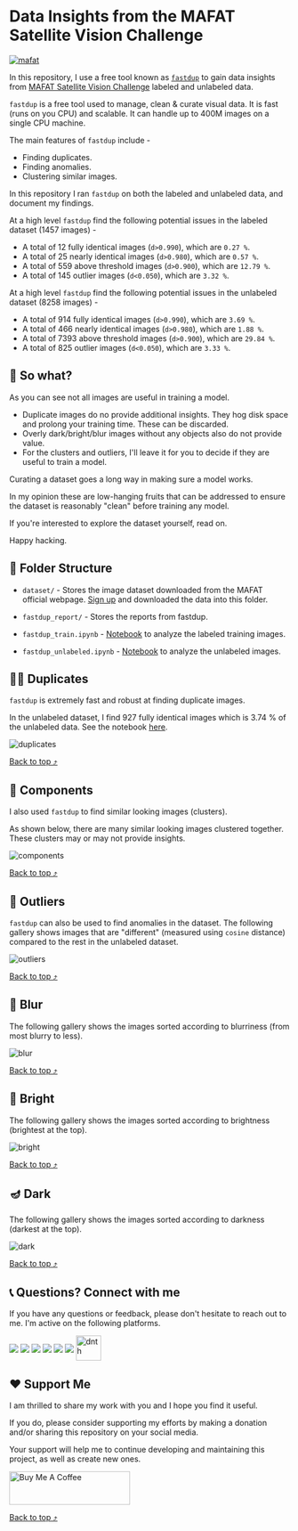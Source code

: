 # Data Insights from the MAFAT Satellite Vision Challenge

[![mafat](https://user-images.githubusercontent.com/6821286/223626468-30bc770e-c749-48af-8a60-e4a8debc8270.png)](https://codalab.lisn.upsaclay.fr/competitions/9603)


In this repository, I use a free tool known as [`fastdup`](https://github.com/visual-layer/fastdup) to gain data insights from [MAFAT Satellite Vision Challenge](https://codalab.lisn.upsaclay.fr/competitions/9603) labeled and unlabeled data.

`fastdup` is a free tool used to manage, clean & curate visual data.
It is fast (runs on you CPU) and scalable. It can handle up to 400M images on a single CPU machine.

The main features of `fastdup` include -
+ Finding duplicates.
+ Finding anomalies.
+ Clustering similar images.

In this repository I ran `fastdup` on both the labeled and unlabeled data, and document my findings.

At a high level `fastdup` find the following potential issues in the labeled dataset (1457 images) -

+ A total of 12 fully identical images (`d>0.990`), which are `0.27 %`.
+ A total of 25 nearly identical images (`d>0.980`), which are `0.57 %`.
+ A total of 559 above threshold images (`d>0.900`), which are `12.79 %`.
+ A total of 145 outlier images (`d<0.050`), which are `3.32 %`.


At a high level `fastdup` find the following potential issues in the unlabeled dataset (8258 images) -

+ A total of 914 fully identical images (`d>0.990`), which are `3.69 %`.
+ A total of 466 nearly identical images (`d>0.980`), which are `1.88 %`.
+ A total of 7393 above threshold images (`d>0.900`), which are `29.84 %`.
+ A total of 825 outlier images (`d<0.050`), which are `3.33 %`.

## 💭 So what?
As you can see not all images are useful in training a model.

+ Duplicate images do no provide additional insights. They hog disk space and prolong your training time. These can be discarded.
+ Overly dark/bright/blur images without any objects also do not provide value.
+ For the clusters and outliers, I'll leave it for you to decide if they are useful to train a model.

Curating a dataset goes a long way in making sure a model works.

In my opinion these are low-hanging fruits that can be addressed to ensure the dataset is reasonably "clean" before training any model.

If you're interested to explore the dataset yourself, read on.

Happy hacking.


## 📂 Folder Structure

+ `dataset/` - Stores the image dataset downloaded from the MAFAT official webpage. [Sign up](https://codalab.lisn.upsaclay.fr/competitions/9603) and downloaded the data into this folder.

+ `fastdup_report/` - Stores the reports from fastdup.

+ `fastdup_train.ipynb` - [Notebook](./fastdup_train.ipynb) to analyze the labeled training images.

+ `fastdup_unlabeled.ipynb` - [Notebook](./fastdup_unlabeled.ipynb) to analyze the unlabeled images.

## 👯‍♀️ Duplicates
`fastdup` is extremely fast and robust at finding duplicate images. 

In the unlabeled dataset, I find 927 fully identical images which is 3.74 % of the unlabeled data.
See the notebook [here](./fastdup_unlabeled.ipynb).

![duplicates](./img/duplicates.png)

[Back to top ⤴](#top)

## 🧩 Components
I also used `fastdup` to find similar looking images (clusters).

As shown below, there are many similar looking images clustered together.
These clusters may or may not provide insights. 

![components](./img/components.png)

[Back to top ⤴](#top)

## 🎸 Outliers
`fastdup` can also be used to find anomalies in the dataset. The following gallery shows images that are "different" (measured using `cosine` distance) compared to the rest in the unlabeled dataset.

![outliers](./img/outliers.png)

[Back to top ⤴](#top)

## 📎 Blur
The following gallery shows the images sorted according to blurriness (from most blurry to less).

![blur](./img/blur.png)

[Back to top ⤴](#top)

## 📙 Bright
The following gallery shows the images sorted according to brightness (brightest at the top).

![bright](./img/bright.png)

[Back to top ⤴](#top)

## 🪔 Dark
The following gallery shows the images sorted according to darkness (darkest at the top).

![dark](./img/dark.png)

[Back to top ⤴](#top)


## 📞 Questions? Connect with me
If you have any questions or feedback, please don't hesitate to reach out to me.
I'm active on the following platforms.
<p align="left">
      <a href="https://www.linkedin.com/in/dickson-neoh/" target="blank"><img align="center"
            src="https://img.shields.io/badge/LinkedIn-0077B5?style=for-the-badge&logo=linkedin&logoColor=white" /></a>
      <a href="https://twitter.com/dicksonneoh7" target="blank"><img align="center"
            src="https://img.shields.io/badge/Twitter-1DA1F2?style=for-the-badge&logo=twitter&logoColor=white" /></a>
      <a href="https://github.com/dnth" target="blank"><img align="center"
            src="https://img.shields.io/badge/GitHub-100000?style=for-the-badge&logo=github&logoColor=white" /></a>
      <a href="https://www.youtube.com/channel/UCJckpaGYra_p9ixmEDvYARA" target="blank"><img align="center"
            src="https://img.shields.io/badge/YouTube-FF0000?style=for-the-badge&logo=youtube&logoColor=white" /></a>
      <a href="mailto:dickson.neoh@gmail.com" target="blank"><img align="center"
            src="https://img.shields.io/badge/Gmail-D14836?style=for-the-badge&logo=gmail&logoColor=white"/></a>
      <a href="https://medium.com/@dickson.neoh" target="blank"><img align="center"
            src="https://img.shields.io/badge/medium-%2312100E.svg?&style=for-the-badge&logo=medium&logoColor=white"/></a>
      <a href="https://dicksonneoh.com/" target="blank"><img align="center"
            src="https://raw.githubusercontent.com/dnth/dnth.github.io/main/static/images/site-navigation/logo_dn.png"
            alt="dnth" height="45" /></a>
</p>

## ❤️ Support Me
I am thrilled to share my work with you and I hope you find it useful. 

If you do, please consider supporting my efforts by making a donation and/or sharing this repository on your social media. 

Your support will help me to continue developing and maintaining this project, as well as create new ones.

<a href="https://www.buymeacoffee.com/dicksonneoh" target="_blank"><img src="https://cdn.buymeacoffee.com/buttons/v2/default-blue.png" alt="Buy Me A Coffee" style="height: 60px !important;width: 217px !important;" ></a>

[Back to top ⤴](#top)
